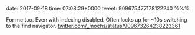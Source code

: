 date: 2017-09-18
time: 07:08:29+0000
tweet: 909675477178122240
%%%

For me too. Even with indexing disabled. Often locks up for ~10s switching to the find navigator. [twitter.com/\_mochs/status/909673264238223361](https://twitter.com/_mochs/status/909673264238223361)
